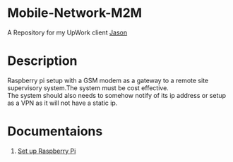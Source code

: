 # Mobile-Network-M2M
A Repository for my UpWork client [Jason](https://www.linkedin.com/in/jason-curry-5b813b173/)

# Description 
Raspberry pi setup with a GSM modem as a gateway to a remote site supervisory system.The system must be cost effective.  
The system should also needs to somehow notify of its ip address or setup as a VPN as it will not have a static ip.  

# Documentaions
1. [Set up Raspberry Pi](/Documentation/SetUpPi.md)